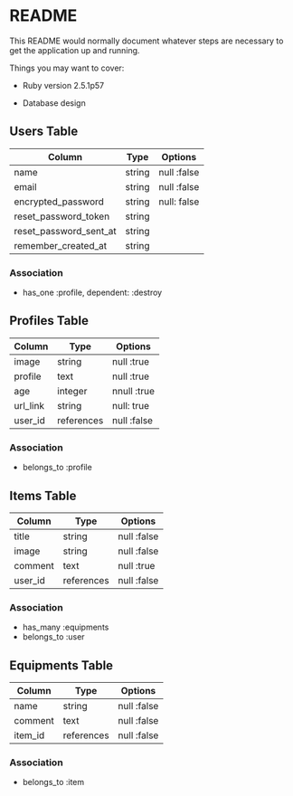 # README

This README would normally document whatever steps are necessary to get the
application up and running.

Things you may want to cover:

* Ruby version
2.5.1p57

<!-- * System dependencies

* Configuration

* Database creation -->

* Database design
## Users Table
|Column|Type|Options|
|------|----|-------|
|name|string|null :false|
|email|string|null :false|
|encrypted_password|string|null: false|
|reset_password_token|string||
|reset_password_sent_at|string||
|remember_created_at|string||
### Association
 - has_one :profile, dependent: :destroy


## Profiles Table
|Column|Type|Options|
|------|----|-------|
|image|string|null :true|
|profile|text|null :true|
|age|integer|nnull :true|
|url_link|string|null: true|
|user_id|references|null :false|
### Association
 - belongs_to :profile

## Items Table
|Column|Type|Options|
|------|----|-------|
|title|string|null :false|
|image|string|null :false|
|comment|text|null :true|
|user_id|references|null :false|
### Association
 - has_many :equipments
 - belongs_to :user

## Equipments Table
|Column|Type|Options|
|------|----|-------|
|name|string|null :false|
|comment|text|null :false|
|item_id|references|null :false|
### Association
 - belongs_to :item

